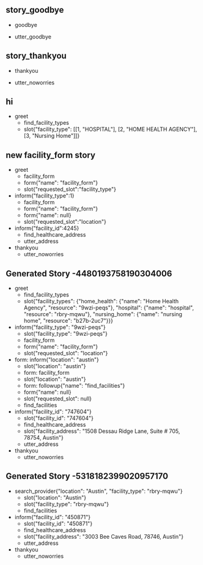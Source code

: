 ## story_goodbye
* goodbye
 - utter_goodbye

## story_thankyou
* thankyou
 - utter_noworries

## hi
* greet
    - find_facility_types
    - slot{"facility_type": [[1, "HOSPITAL"], [2, "HOME HEALTH AGENCY"], [3, "Nursing Home"]]}

## new facility_form story
* greet
    - facility_form
    - form{"name": "facility_form"}
    - slot{"requested_slot":"facility_type"}
* inform{"facility_type":1}
    - facility_form
    - form{"name": "facility_form"}
    - form{"name": null}
    - slot{"requested_slot":"location"}
* inform{"facility_id":4245}
    - find_healthcare_address
    - utter_address
* thankyou
    - utter_noworries
    
    
## Generated Story -4480193758190304006
* greet
    - find_facility_types
    - slot{"facility_types": {"home_health": {"name": "Home Health Agency", "resource": "9wzi-peqs"}, "hospital": {"name": "hospital", "resource": "rbry-mqwu"}, "nursing_home": {"name": "nursing home", "resource": "b27b-2uc7"}}}
* inform{"facility_type": "9wzi-peqs"}
    - slot{"facility_type": "9wzi-peqs"}
    - facility_form
    - form{"name": "facility_form"}
    - slot{"requested_slot": "location"}
* form: inform{"location": "austin"}
    - slot{"location": "austin"}
    - form: facility_form
    - slot{"location": "austin"}
    - form: followup{"name": "find_facilities"}
    - form{"name": null}
    - slot{"requested_slot": null}
    - find_facilities
* inform{"facility_id": "747604"}
    - slot{"facility_id": "747604"}
    - find_healthcare_address
    - slot{"facility_address": "1508 Dessau Ridge Lane, Suite # 705, 78754, Austin"}
    - utter_address
* thankyou
    - utter_noworries
    
## Generated Story -5318182399020957170
* search_provider{"location": "Austin", "facility_type": "rbry-mqwu"}
    - slot{"location": "Austin"}
    - slot{"facility_type": "rbry-mqwu"}
    - find_facilities
* inform{"facility_id": "450871"}
    - slot{"facility_id": "450871"}
    - find_healthcare_address
    - slot{"facility_address": "3003 Bee Caves Road, 78746, Austin"}
    - utter_address
* thankyou
    - utter_noworries
